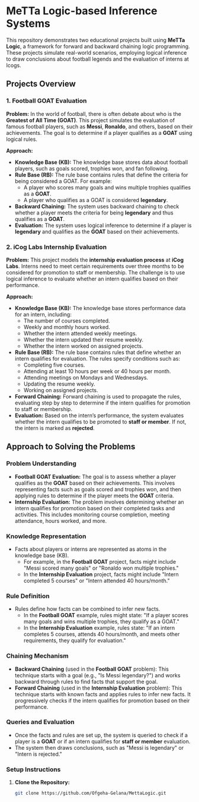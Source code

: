 # MeTTa Logic-based Inference Systems

This repository demonstrates two educational projects built using **MeTTa Logic**, a framework for forward and backward chaining logic programming. These projects simulate real-world scenarios, employing logical inference to draw conclusions about football legends and the evaluation of interns at Icogs.

## Projects Overview

### 1. **Football GOAT Evaluation**

**Problem:**
In the world of football, there is often debate about who is the **Greatest of All Time (GOAT)**. This project simulates the evaluation of famous football players, such as **Messi**, **Ronaldo**, and others, based on their achievements. The goal is to determine if a player qualifies as a **GOAT** using logical rules.

**Approach:**
- **Knowledge Base (KB):** The knowledge base stores data about football players, such as goals scored, trophies won, and fan following.
- **Rule Base (RB):** The rule base contains rules that define the criteria for being considered a GOAT. For example:
  - A player who scores many goals and wins multiple trophies qualifies as a **GOAT**.
  - A player who qualifies as a GOAT is considered **legendary**.
- **Backward Chaining:** The system uses backward chaining to check whether a player meets the criteria for being **legendary** and thus qualifies as a **GOAT**.
- **Evaluation:** The system uses logical inference to determine if a player is **legendary** and qualifies as the **GOAT** based on their achievements.

### 2. **iCog Labs Internship Evaluation**

**Problem:**
This project models the **internship evaluation process** at **iCog Labs**. Interns need to meet certain requirements over three months to be considered for promotion to staff or membership. The challenge is to use logical inference to evaluate whether an intern qualifies based on their performance.

**Approach:**
- **Knowledge Base (KB):** The knowledge base stores performance data for an intern, including:
  - The number of courses completed.
  - Weekly and monthly hours worked.
  - Whether the intern attended weekly meetings.
  - Whether the intern updated their resume weekly.
  - Whether the intern worked on assigned projects.
- **Rule Base (RB):** The rule base contains rules that define whether an intern qualifies for evaluation. The rules specify conditions such as:
  - Completing five courses.
  - Attending at least 10 hours per week or 40 hours per month.
  - Attending meetings on Mondays and Wednesdays.
  - Updating the resume weekly.
  - Working on assigned projects.
- **Forward Chaining:** Forward chaining is used to propagate the rules, evaluating step by step to determine if the intern qualifies for promotion to staff or membership.
- **Evaluation:** Based on the intern’s performance, the system evaluates whether the intern qualifies to be promoted to **staff or member**. If not, the intern is marked as **rejected**.

## Approach to Solving the Problems

### Problem Understanding
- **Football GOAT Evaluation:** The goal is to assess whether a player qualifies as the **GOAT** based on their achievements. This involves representing facts such as goals scored and trophies won, and then applying rules to determine if the player meets the **GOAT** criteria.
- **Internship Evaluation:** The problem involves determining whether an intern qualifies for promotion based on their completed tasks and activities. This includes monitoring course completion, meeting attendance, hours worked, and more.

### Knowledge Representation
- Facts about players or interns are represented as atoms in the knowledge base (KB).
  - For example, in the **Football GOAT** project, facts might include "Messi scored many goals" or "Ronaldo won multiple trophies."
  - In the **Internship Evaluation** project, facts might include "Intern completed 5 courses" or "Intern attended 40 hours/month."

### Rule Definition
- Rules define how facts can be combined to infer new facts.
  - In the **Football GOAT** example, rules might state: "If a player scores many goals and wins multiple trophies, they qualify as a GOAT."
  - In the **Internship Evaluation** example, rules state: "If an intern completes 5 courses, attends 40 hours/month, and meets other requirements, they qualify for evaluation."

### Chaining Mechanism
- **Backward Chaining** (used in the **Football GOAT** problem): This technique starts with a goal (e.g., "Is Messi legendary?") and works backward through rules to find facts that support the goal.
- **Forward Chaining** (used in the **Internship Evaluation** problem): This technique starts with known facts and applies rules to infer new facts. It progressively checks if the intern qualifies for promotion based on their performance.

### Queries and Evaluation
- Once the facts and rules are set up, the system is queried to check if a player is a **GOAT** or if an intern qualifies for **staff or member** evaluation.
- The system then draws conclusions, such as "Messi is legendary" or "Intern is rejected."

### Setup Instructions

1. **Clone the Repository:**
   ```bash
   git clone https://github.com/Ofgeha-Gelana/MettaLogic.git
